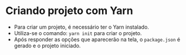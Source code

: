 # Criando projeto com Yarn

- Para criar um projeto, é necessário ter o Yarn instalado.
- Utiliza-se o comando: `yarn init` para criar o projeto.
- Após responder as opções que aparecerão na tela, o `package.json` é gerado e o projeto iniciado.